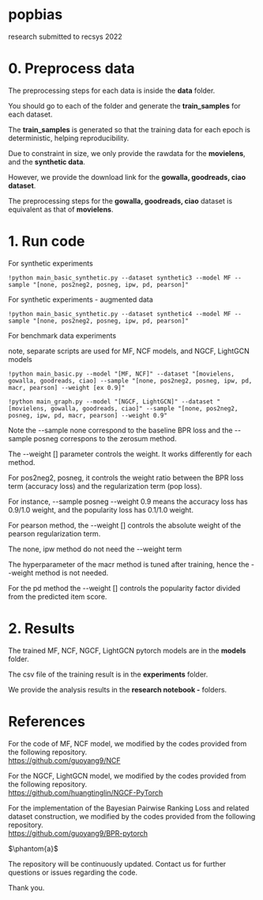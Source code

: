 # popbias

research submitted to recsys 2022



# 0. Preprocess data

The preprocessing steps for each data is inside the **data** folder.

You should go to each of the folder and generate the **train_samples** for each dataset.

The **train_samples** is generated so that the training data for each epoch is deterministic, helping reproducibility.

Due to constraint in size, we only provide the rawdata for the **movielens**, and the **synthetic data**.

However, we provide the download link for the **gowalla, goodreads, ciao dataset**.

The preprocessing steps for the **gowalla, goodreads, ciao** dataset is equivalent as that of **movielens**.   





# 1. Run code


For synthetic experiments

```
!python main_basic_synthetic.py --dataset synthetic3 --model MF --sample "[none, pos2neg2, posneg, ipw, pd, pearson]"
```

For synthetic experiments - augmented data

```
!python main_basic_synthetic.py --dataset synthetic4 --model MF --sample "[none, pos2neg2, posneg, ipw, pd, pearson]"
```

For benchmark data experiments

note, separate scripts are used for MF, NCF models, and NGCF, LightGCN models

```
!python main_basic.py --model "[MF, NCF]" --dataset "[movielens, gowalla, goodreads, ciao] --sample "[none, pos2neg2, posneg, ipw, pd, macr, pearson] --weight [ex 0.9]"

!python main_graph.py --model "[NGCF, LightGCN]" --dataset "[movielens, gowalla, goodreads, ciao]" --sample "[none, pos2neg2, posneg, ipw, pd, macr, pearson] --weight 0.9"
```   

Note the --sample none correspond to the baseline BPR loss and the --sample posneg correspons to the zerosum method.

The --weight [] parameter controls the weight. It works differently for each method.

For pos2neg2, posneg, it controls the weight ratio between the BPR loss term (accuracy loss) and the regularization term (pop loss).

For instance, --sample posneg --weight 0.9 means the accuracy loss has 0.9/1.0 weight, and the popularity loss has 0.1/1.0 weight.

For pearson method, the --weight [] controls the absolute weight of the pearson regularization term.

The none, ipw method do not need the --weight term

The hyperparameter of the macr method is tuned after training, hence the --weight method is not needed.

For the pd method the --weight [] controls the popularity factor divided from the predicted item score.




# 2. Results

The trained MF, NCF, NGCF, LightGCN pytorch models are in the **models** folder.

The csv file of the training result is in the **experiments** folder.   

We provide the analysis results in the **research notebook -** folders.   



# References

For the code of MF, NCF model, we modified by the codes provided from the following repository.    
https://github.com/guoyang9/NCF

For the NGCF, LightGCN model, we modified by the codes provided from the following repository.    
https://github.com/huangtinglin/NGCF-PyTorch

For the implementation of the Bayesian Pairwise Ranking Loss and related dataset construction, we modified by the codes provided from the following repository.    
https://github.com/guoyang9/BPR-pytorch


$\phantom{a}$


The repository will be continuously updated. Contact us for further questions or issues regarding the code.   

Thank you.

